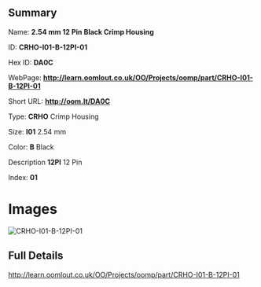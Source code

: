 

## Summary
 
Name: __2.54 mm 12 Pin Black Crimp Housing__

ID: __CRHO-I01-B-12PI-01__

Hex ID: __DA0C__

WebPage: __http://learn.oomlout.co.uk/OO/Projects/oomp/part/CRHO-I01-B-12PI-01__

Short URL: __http://oom.lt/DA0C__


Type: __CRHO__ Crimp Housing 

Size: __I01__ 2.54 mm 

Color: __B__ Black 

Description __12PI__ 12 Pin 

Index: __01__


# Images
![CRHO-I01-B-12PI-01](http://oomlout.com/oomp-gen/parts/CRHO-I01-B-12PI-01/CRHO-I01-B-12PI-01_420.jpg)



## Full Details

 http://learn.oomlout.co.uk/OO/Projects/oomp/part/CRHO-I01-B-12PI-01














